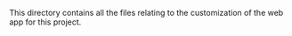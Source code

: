 This directory contains all the files relating to the customization of the web app for this project.